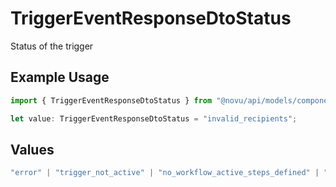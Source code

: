 # TriggerEventResponseDtoStatus

Status of the trigger

## Example Usage

```typescript
import { TriggerEventResponseDtoStatus } from "@novu/api/models/components";

let value: TriggerEventResponseDtoStatus = "invalid_recipients";
```

## Values

```typescript
"error" | "trigger_not_active" | "no_workflow_active_steps_defined" | "no_workflow_steps_defined" | "processed" | "no_tenant_found" | "invalid_recipients"
```